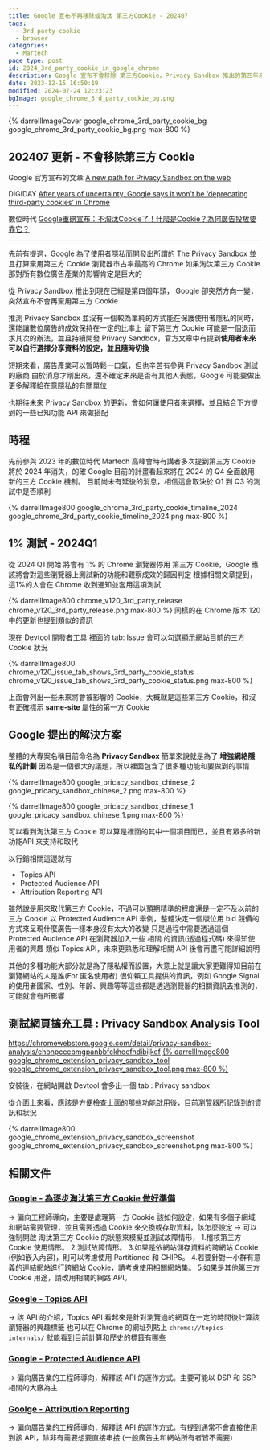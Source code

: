 ```yaml
---
title: Google 宣布不再移除或淘汰 第三方Cookie - 202407
tags:
  - 3rd party cookie
  - browser
categories:
  - Martech
page_type: post
id: 2024_3rd_party_cookie_in_google_chrome
description: Google 宣布不會移除 第三方Cookie，Privacy Sandbox 推出的第四年未來會繼續更新，並且讓 Chrome 的使用者未來可以自行選擇隱私相關的分享
date: 2023-12-15 16:50:19
modified: 2024-07-24 12:23:23
bgImage: google_chrome_3rd_party_cookie_bg.png
---
```


{% darrellImageCover google_chrome_3rd_party_cookie_bg google_chrome_3rd_party_cookie_bg.png max-800 %}

## 202407 更新 - 不會移除第三方 Cookie

Google 官方宣布的文章
<a href="https://privacysandbox.com/intl/en_us/news/privacy-sandbox-update/"><i class="fa-solid fa-link"></i><span> A new path for Privacy Sandbox on the web </span></a>

DIGIDAY
<a href="https://digiday.com/marketing/after-years-of-uncertainty-google-says-it-wont-be-deprecating-third-party-cookies-in-chrome/"><i class="fa-solid fa-link"></i><span> After years of uncertainty, Google says it won’t be ‘deprecating third-party cookies’ in Chrome </span></a>

數位時代
<a href="https://www.bnext.com.tw/article/79840/cookies-awesome-google-2024"><i class="fa-solid fa-link"></i><span> Google重磅宣布：不淘汰Cookie了！什麼是Cookie？為何廣告投放要靠它？ </span></a>

---

先前有提過，Google 為了使用者隱私而開發出所謂的 The Privacy Sandbox 並且打算棄用第三方 Cookie
瀏覽器市占率最高的 Chrome 如果淘汰第三方 Cookie 那對所有數位廣告產業的影響肯定是巨大的

從 Privacy Sandbox 推出到現在已經是第四個年頭，
Google 卻突然方向一變，突然宣布不會再棄用第三方 Cookie

推測 Privacy Sandbox 並沒有一個較為單純的方式能在保護使用者隱私的同時，還能讓數位廣告的成效保持在一定的比率上
留下第三方 Cookie 可能是一個退而求其次的辦法，並且持續開發 Privacy Sandbox，官方文章中有提到**使用者未來可以自行選擇分享資料的設定，並且隨時切換**

短期來看，廣告產業可以暫時鬆一口氣，但也辛苦有參與 Privacy Sandbox 測試的廠商
由於消息才剛出來，還不確定未來是否有其他人表態，Google 可能要做出更多解釋給在意隱私的有關單位

也期待未來 Privacy Sandbox 的更新，會如何讓使用者來選擇，並且結合下方提到的一些已知功能 API 來做搭配


## 時程

先前參與 2023 年的數位時代 Martech 高峰會時有講者多次提到第三方 Cookie 將於 2024 年消失，的確 Google 目前的計畫看起來將在 2024 的 Q4 全面啟用新的三方 Cookie 機制。
目前尚未有延後的消息，相信這會取決於 Q1 到 Q3 的測試中是否順利

{% darrellImage800 google_chrome_3rd_party_cookie_timeline_2024 google_chrome_3rd_party_cookie_timeline_2024.png max-800 %}

## 1% 測試 - 2024Q1

從 2024 Q1 開始
將會有 1% 的 Chrome 瀏覽器停用 第三方 Cookie，Google 應該將會對這些瀏覽器上測試新的功能和觀察成效的歸因判定
根據相關文章提到，這1%的人會在 Chrome 收到通知並套用這項測試

{% darrellImage800 chrome_v120_3rd_party_release chrome_v120_3rd_party_release.png max-800 %}
同樣的在 Chrome 版本 120 中的更新也提到類似的資訊

現在 Devtool 開發者工具 裡面的 tab: Issue 會可以勾選顯示網站目前的三方 Cookie 狀況

{% darrellImage800 chrome_v120_issue_tab_shows_3rd_party_cookie_status chrome_v120_issue_tab_shows_3rd_party_cookie_status.png max-800 %}

上面會列出一些未來將會被影響的 Cookie，大概就是這些第三方 Cookie，和沒有正確標示 **same-site** 屬性的第一方 Cookie

## Google 提出的解決方案

整體的大專案名稱目前命名為 **Privacy Sandbox**
簡單來說就是為了 **增強網絡隱私的計劃**
因為是一個很大的議題，所以裡面包含了很多種功能和要做到的事情

{% darrellImage800 google_pricacy_sandbox_chinese_2 google_pricacy_sandbox_chinese_2.png max-800 %}

{% darrellImage800 google_pricacy_sandbox_chinese_1 google_pricacy_sandbox_chinese_1.png max-800 %}

可以看到淘汰第三方 Cookie 可以算是裡面的其中一個項目而已，並且有眾多的新功能API 來支持和取代

以行銷相關這邊就有
- Topics API
- Protected Audience API
- Attribution Reporting API

雖然說是用來取代第三方 Cookie，不過可以預期精準的程度還是一定不及以前的三方 Cookie
以 Protected Audience API 舉例，整體決定一個版位用 bid 競價的方式來呈現什麼廣告一樣本身沒有太大的改變
只是過程中需要透過這個 Protected Audience API 在瀏覽器加入一些 相關 的資訊(透過程式碼) 來得知使用者的興趣
類似 Topics API，未來更熟悉和理解相關 API 後會再盡可能詳細說明

其他的多種功能大部分就是為了隱私權而設置，大意上就是讓大家更難得知目前在瀏覽網站的人是誰(For 匿名使用者)
很仰賴工具提供的資訊，例如 Google Signal 的使用者國家、性別、年齡、興趣等等這些都是透過瀏覽器的相關資訊去推測的，
可能就會有所影響

## 測試網頁擴充工具 : Privacy Sandbox Analysis Tool 

https://chromewebstore.google.com/detail/privacy-sandbox-analysis/ehbnpceebmgpanbbfckhoefhdibijkef
[{% darrellImage800 google_chrome_extension_privacy_sandbox_tool google_chrome_extension_privacy_sandbox_tool.png max-800 %}](https://chromewebstore.google.com/detail/privacy-sandbox-analysis/ehbnpceebmgpanbbfckhoefhdibijkef)

安裝後，在網站開啟 Devtool 會多出一個 tab : Privacy sandbox

從介面上來看，應該是方便檢查上面的那些功能啟用後，目前瀏覽器所記錄到的資訊和狀況

{% darrellImage800 google_chrome_extension_privacy_sandbox_screenshot google_chrome_extension_privacy_sandbox_screenshot.png max-800 %}

## 相關文件

### [Google - 為逐步淘汰第三方 Cookie 做好準備](https://developers.google.com/privacy-sandbox/3pcd?hl=zh-tw)
-> 偏向工程師導向，主要是處理第一方 Cookie 該如何設定，如果有多個子網域和網站需要管理，並且需要透過 Cookie 來交換或存取資料，該怎麼設定
-> 可以強制開啟 淘汰第三方 Cookie 的狀態來模擬並測試故障情形，
1.稽核第三方 Cookie 使用情形。
2.測試故障情形。
3.如果是依網站儲存資料的跨網站 Cookie (例如嵌入內容)，則可以考慮使用 Partitioned 和 CHIPS。
4.若要針對一小群有意義的連結網站進行跨網站 Cookie，請考慮使用相關網站集。
5.如果是其他第三方 Cookie 用途，請改用相關的網路 API。

### [Google - Topics API](https://developers.google.com/privacy-sandbox/relevance/topics/developer-guide)
-> 該 API 的介紹，Topics API 看起來是針對瀏覽過的網頁在一定的時間後計算該瀏覽器的興趣標籤
也可以在 Chrome 的網址列貼上 `chrome://topics-internals/`
就能看到目前計算和歷史的標籤有哪些

### [Google - Protected Audience API](https://developers.google.com/privacy-sandbox/relevance/protected-audience#overview)
-> 偏向廣告業的工程師導向，解釋該 API 的運作方式。主要可能以 DSP 和 SSP 相關的大廠為主

### [Goolge - Attribution Reporting](https://developers.google.com/privacy-sandbox/relevance/attribution-reporting)
-> 偏向廣告業的工程師導向，解釋該 API 的運作方式。有提到通常不會直接使用到該 API，除非有需要想要直接串接 (一般廣告主和網站所有者皆不需要)
